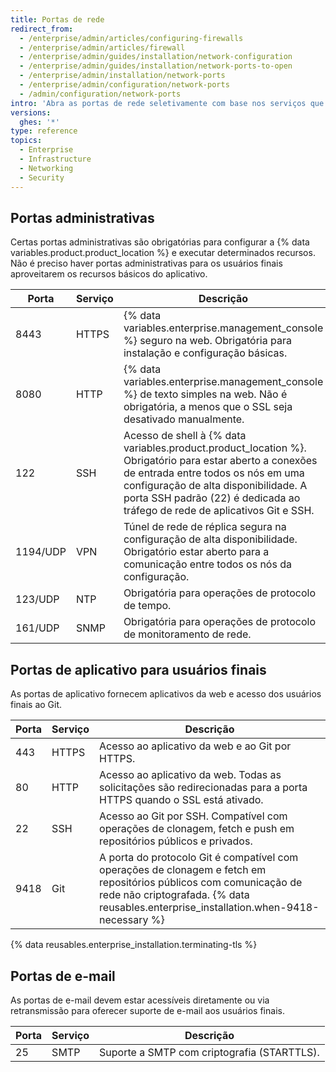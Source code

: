 ```yaml
---
title: Portas de rede
redirect_from:
  - /enterprise/admin/articles/configuring-firewalls
  - /enterprise/admin/articles/firewall
  - /enterprise/admin/guides/installation/network-configuration
  - /enterprise/admin/guides/installation/network-ports-to-open
  - /enterprise/admin/installation/network-ports
  - /enterprise/admin/configuration/network-ports
  - /admin/configuration/network-ports
intro: 'Abra as portas de rede seletivamente com base nos serviços que você precisa expor para administradores, usuários finais e suporte por e-mail.'
versions:
  ghes: '*'
type: reference
topics:
  - Enterprise
  - Infrastructure
  - Networking
  - Security
---
```


## Portas administrativas

Certas portas administrativas são obrigatórias para configurar a {% data variables.product.product_location %} e executar determinados recursos. Não é preciso haver portas administrativas para os usuários finais aproveitarem os recursos básicos do aplicativo.

| Porta    | Serviço | Descrição                                                                                                                                                                                                                                                            |
| -------- | ------- | -------------------------------------------------------------------------------------------------------------------------------------------------------------------------------------------------------------------------------------------------------------------- |
| 8443     | HTTPS   | {% data variables.enterprise.management_console %} seguro na web. Obrigatória para instalação e configuração básicas.                                                                                                                                                |
| 8080     | HTTP    | {% data variables.enterprise.management_console %} de texto simples na web. Não é obrigatória, a menos que o SSL seja desativado manualmente.                                                                                                                        |
| 122      | SSH     | Acesso de shell à {% data variables.product.product_location %}. Obrigatório para estar aberto a conexões de entrada entre todos os nós em uma configuração de alta disponibilidade. A porta SSH padrão (22) é dedicada ao tráfego de rede de aplicativos Git e SSH. |
| 1194/UDP | VPN     | Túnel de rede de réplica segura na configuração de alta disponibilidade. Obrigatório estar aberto para a comunicação entre todos os nós da configuração.                                                                                                             |
| 123/UDP  | NTP     | Obrigatória para operações de protocolo de tempo.                                                                                                                                                                                                                    |
| 161/UDP  | SNMP    | Obrigatória para operações de protocolo de monitoramento de rede.                                                                                                                                                                                                    |

## Portas de aplicativo para usuários finais

As portas de aplicativo fornecem aplicativos da web e acesso dos usuários finais ao Git.

| Porta | Serviço | Descrição                                                                                                                                                                                                    |
| ----- | ------- | ------------------------------------------------------------------------------------------------------------------------------------------------------------------------------------------------------------ |
| 443   | HTTPS   | Acesso ao aplicativo da web e ao Git por HTTPS.                                                                                                                                                              |
| 80    | HTTP    | Acesso ao aplicativo da web. Todas as solicitações são redirecionadas para a porta HTTPS quando o SSL está ativado.                                                                                          |
| 22    | SSH     | Acesso ao Git por SSH. Compatível com operações de clonagem, fetch e push em repositórios públicos e privados.                                                                                               |
| 9418  | Git     | A porta do protocolo Git é compatível com operações de clonagem e fetch em repositórios públicos com comunicação de rede não criptografada. {% data reusables.enterprise_installation.when-9418-necessary %}

{% data reusables.enterprise_installation.terminating-tls %}

## Portas de e-mail

As portas de e-mail devem estar acessíveis diretamente ou via retransmissão para oferecer suporte de e-mail aos usuários finais.

| Porta | Serviço | Descrição                                   |
| ----- | ------- | ------------------------------------------- |
| 25    | SMTP    | Suporte a SMTP com criptografia (STARTTLS). |
